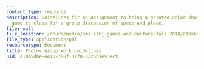 ```yaml
---
content_type: resource
description: Guidelines for an assignment to bring a printed color photo ofwhere you
  game to class for a group discussion of space and place.
file: null
file_location: /coursemedia/cms-616j-games-and-culture-fall-2014/d10a5dbe4410288f31f88325b1e93ecf_MITCMS_616JF14_WorkGuide.pdf
file_type: application/pdf
resourcetype: Document
title: Photos group work guidelines
uid: d10a5dbe-4410-288f-31f8-8325b1e93ecf
---
```

